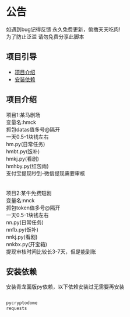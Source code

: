 # 公告

如遇到bug记得反馈 永久免费更新，偷撸天天吃肉!<br>
为了防止泛滥 请勿免费分享此脚本

## 项目引导

- [项目介绍](#项目介绍)
- [安装依赖](#安装依赖)

## 项目介绍
项目1:某马剧场<br>
变量名:hmck<br>
抓包datas值多号@隔开<br>
一天0.5-1块钱左右<br>
hm.py(日常任务)<br>
hmbt.py(饭补)<br>
hmkj.py(看剧)<br>
hmhby.py(红包雨)<br>
支付宝提现秒到-微信提现需要审核
<br>
<br>
<br>
项目2:某牛免费短剧<br>
变量名:nnck<br>
抓包token值多号@隔开<br>
一天0.5-1块钱左右<br>
nn.py(日常任务)<br>
nnfb.py(饭补)<br>
nnkj.py(看剧)<br>
nnkbx.py(开宝箱)<br>
提现审核时间比较长3-7天，但是能到账


## 安装依赖

安装青龙面版py依赖，以下依赖安装过无需要再安装


```bash

pycryptodome
requests

